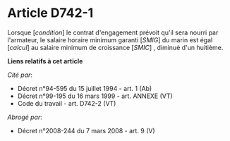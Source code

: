 # Article D742-1

Lorsque [*condition*] le contrat d'engagement prévoit qu'il sera nourri par l'armateur, le salaire horaire minimum garanti
[*SMIG*] du marin est égal [*calcul*] au salaire minimum de croissance [*SMIC*] , diminué d'un huitième.

**Liens relatifs à cet article**

_Cité par_:

  - Décret n°94-595 du 15 juillet 1994 - art. 1 (Ab)
  - Décret n°99-195 du 16 mars 1999 - art. ANNEXE (VT)
  - Code du travail - art. D742-2 (VT)

_Abrogé par_:

  - Décret n°2008-244 du 7 mars 2008 - art. 9 (V)
